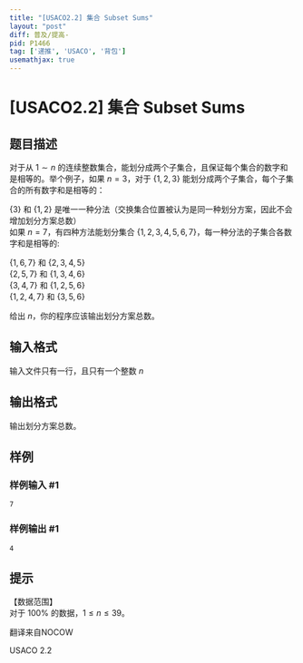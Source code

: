```yaml
---
title: "[USACO2.2] 集合 Subset Sums"
layout: "post"
diff: 普及/提高-
pid: P1466
tag: ['递推', 'USACO', '背包']
usemathjax: true
---
```


# [USACO2.2] 集合 Subset Sums
## 题目描述

对于从 $1\sim n$ 的连续整数集合，能划分成两个子集合，且保证每个集合的数字和是相等的。举个例子，如果 $n=3$，对于 $\{1,2,3\}$ 能划分成两个子集合，每个子集合的所有数字和是相等的：

$\{3\}$ 和 $\{1,2\}$ 是唯一一种分法（交换集合位置被认为是同一种划分方案，因此不会增加划分方案总数）  
如果 $n=7$，有四种方法能划分集合 $\{1,2,3,4,5,6,7 \}$，每一种分法的子集合各数字和是相等的:

$\{1,6,7\}$ 和 $\{2,3,4,5\}$  
$\{2,5,7\}$ 和 $\{1,3,4,6\}$  
$\{3,4,7\}$ 和 $\{1,2,5,6\}$  
$\{1,2,4,7\}$ 和 $\{3,5,6\}$  

给出 $n$，你的程序应该输出划分方案总数。
## 输入格式

输入文件只有一行，且只有一个整数 $n$

## 输出格式

输出划分方案总数。

## 样例

### 样例输入 #1
```
7

```
### 样例输出 #1
```
4

```
## 提示

【数据范围】  
对于 $100\%$ 的数据，$1\le n \le 39$。

翻译来自NOCOW

USACO 2.2

